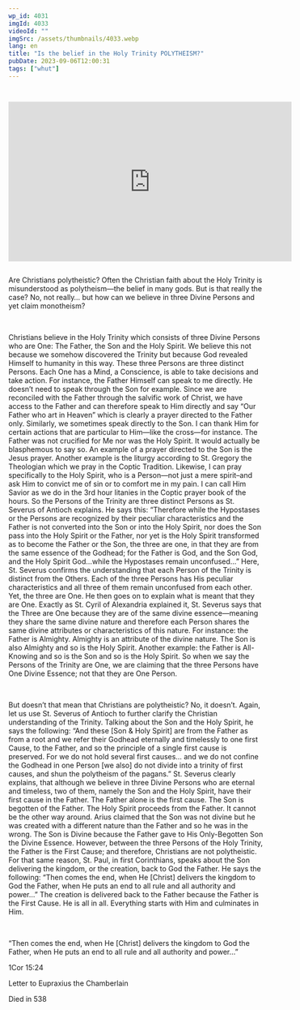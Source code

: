 ```yaml
---
wp_id: 4031
imgId: 4033
videoId: ""
imgSrc: /assets/thumbnails/4033.webp
lang: en
title: "Is the belief in the Holy Trinity POLYTHEISM?"
pubDate: 2023-09-06T12:00:31
tags: ["whut"]
---
```


<p><code></p>
<div class="video-container">
<iframe loading="lazy" width="560" height="315" src="https://www.youtube.com/embed/fOat0w-yUCg?si=PLqmx91cIaj3hceV" title="YouTube video player" frameborder="0" allow="accelerometer; autoplay; clipboard-write; encrypted-media; gyroscope; picture-in-picture; web-share" allowfullscreen></iframe>
</div>
<p></code></p>
<p><span data-contrast="auto">Are Christians polytheistic? Often the Christian faith about the Holy Trinity is misunderstood as polytheism—the belief in many gods. But is that really the case? No, not really… but how can we believe in three Divine Persons and yet claim monotheism?</span><span data-ccp-props="{&quot;201341983&quot;:0,&quot;335559739&quot;:200,&quot;335559740&quot;:276}"> </span></p>
<p>&nbsp;</p>
<p><span data-contrast="auto">Christians believe in the Holy Trinity which consists of three Divine Persons who are One: The Father, the Son and the Holy Spirit. We believe this not because we somehow discovered the Trinity but because God revealed Himself to humanity in this way. These three Persons are three distinct Persons. Each One has a Mind, a Conscience, is able to take decisions and take action. For instance, the Father Himself can speak to me directly. He doesn’t need to speak through the Son for example. Since we are reconciled with the Father through the salvific work of Christ, we have access to the Father and can therefore speak to Him directly and say “Our Father who art in Heaven” which is clearly a prayer directed to the Father only. Similarly, we sometimes speak directly to the Son. I can thank Him for certain actions that are particular to Him—like the cross—for instance. The Father was not crucified for Me nor was the Holy Spirit. It would actually be blasphemous to say so. An example of a prayer directed to the Son is the Jesus prayer. Another example is the liturgy according to St. Gregory the Theologian which we pray in the Coptic Tradition. Likewise, I can pray specifically to the Holy Spirit, who is a Person—not just a mere spirit&#8211;and ask Him to convict me of sin or to comfort me in my pain. I can call Him Savior as we do in the 3</span><span data-contrast="auto">rd</span><span data-contrast="auto"> hour litanies in the Coptic prayer book of the hours. So the Persons of the Trinity are three distinct Persons as St. Severus of Antioch explains. He says this: “Therefore while the Hypostases or the Persons are recognized by their peculiar characteristics and the Father is not converted into the Son or into the Holy Spirit, nor does the Son pass into the Holy Spirit or the Father, nor yet is the Holy Spirit transformed as to become the Father or the Son, the three are one, in that they are from the same essence of the Godhead; for the Father is God, and the Son God, and the Holy Spirit God…while the Hypostases remain unconfused…” Here, St. Severus confirms the understanding that each Person of the Trinity is distinct from the Others. Each of the three Persons has His peculiar characteristics and all three of them remain unconfused from each other. Yet, the three are One. He then goes on to explain what is meant that they are One. Exactly as St. Cyril of Alexandria explained it, St. Severus says that the Three are One because they are of the same divine essence—meaning they share the same divine nature and therefore each Person shares the same divine attributes or characteristics of this nature. For instance: the Father is Almighty. Almighty is an attribute of the divine nature. The Son is also Almighty and so is the Holy Spirit. Another example: the Father is All-Knowing and so is the Son and so is the Holy Spirit. So when we say the Persons of the Trinity are One, we are claiming that the three Persons have One Divine Essence; not that they are One Person</span><span data-contrast="auto">. </span><span data-ccp-props="{&quot;201341983&quot;:0,&quot;335559739&quot;:200,&quot;335559740&quot;:276}"> </span></p>
<p>&nbsp;</p>
<p><span data-contrast="auto">But doesn’t that mean that Christians are polytheistic? No, it doesn’t. Again, let us use St. Severus of Antioch to further clarify the Christian understanding of the Trinity. Talking about the Son and the Holy Spirit, he says the following: “And these [Son &amp; Holy Spirit] are from the Father as from a root and we refer their Godhead eternally and timelessly to one first Cause, to the Father, and so the principle of a single first cause is preserved. For we do not hold several first causes… and we do not confine the Godhead in one Person [we also] do not divide into a trinity of first causes, and shun the polytheism of the pagans.” St. Severus clearly explains, that although we believe in three Divine Persons who are eternal and timeless, two of them, namely the Son and the Holy Spirit, have their first cause in the Father. The Father alone is the first cause. The Son is begotten of the Father. The Holy Spirit proceeds from the Father. It cannot be the other way around. Arius claimed that the Son was not divine but he was created with a different nature than the Father and so he was in the wrong. The Son is Divine because the Father gave to His Only-Begotten Son the Divine Essence. However, between the three Persons of the Holy Trinity, the Father is the First Cause; and therefore, Christians are not polytheistic. For that same reason, St. Paul, in first Corinthians, speaks about the Son delivering the kingdom, or the creation, back to God the Father. He says the following: “Then comes the end, when He [Christ] delivers the kingdom to God the Father, when He puts an end to all rule and all authority and power…” The creation is delivered back to the Father because the Father is the First Cause. He is all in all. Everything starts with Him and culminates in Him.</span><span data-ccp-props="{&quot;201341983&quot;:0,&quot;335559739&quot;:200,&quot;335559740&quot;:276}"> </span></p>
<p><span data-ccp-props="{&quot;201341983&quot;:0,&quot;335559739&quot;:200,&quot;335559740&quot;:276}"> </span></p>
<p><span data-contrast="auto">“Then comes the end, when He [Christ] delivers the kingdom to God the Father, when He puts an end to all rule and all authority and power…”</span><span data-ccp-props="{&quot;201341983&quot;:0,&quot;335559739&quot;:200,&quot;335559740&quot;:276}"> </span></p>
<p><span data-contrast="auto">1Cor 15:24</span><span data-ccp-props="{&quot;201341983&quot;:0,&quot;335559739&quot;:200,&quot;335559740&quot;:276}"> </span></p>
<p><span data-contrast="auto">Letter to Eupraxius the Chamberlain</span><span data-ccp-props="{&quot;201341983&quot;:0,&quot;335559739&quot;:200,&quot;335559740&quot;:276}"> </span></p>
<p><span data-contrast="auto">Died in 538</span><span data-ccp-props="{&quot;201341983&quot;:0,&quot;335559739&quot;:200,&quot;335559740&quot;:276}"> </span></p>

